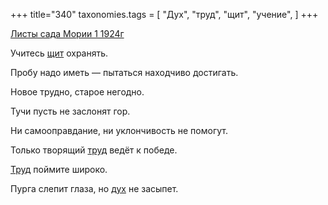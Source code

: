 +++
title="340"
taxonomies.tags = [
 "Дух",
 "труд",
 "щит",
 "учение",
]
+++

[Листы сада Мории 1 1924г](/agni/1924)

Учитесь [щит](/tags/щит) охранять.   

Пробу надо иметь — пытаться находчиво достигать.   

Новое трудно, старое негодно.   

Тучи пусть не заслонят гор.   

Ни самооправдание, ни уклончивость не помогут.   

Только творящий [труд](/tags/труд) ведёт к победе.   

[Труд](/tags/труд) поймите широко.   

Пурга слепит глаза, но [дух](/tags/Дух) не засыпет.   

